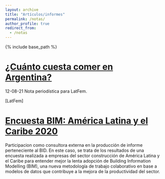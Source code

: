 ```yaml
---
layout: archive
title: "Artículos/informes"
permalink: /notas/
author_profile: true
redirect_from:
  - /notas
---
```


{% include base_path %}

[¿Cuánto cuesta comer en Argentina?](https://latfem.org/cuanto-cuesta-comer-en-argentina/)
======
12-08-21 Nota periodística para LatFem. 

[LatFem]

[Encuesta BIM: América Latina y el Caribe 2020](https://publications.iadb.org/publications/spanish/document/Encuesta-BIM-America-Latina-y-el-Caribe-2020.pdf)
======
Participacion como consultora externa en la producción de informe perteneciente al BID. En este caso, se trata de los resultados de una encuesta realizada a empresas del sector construcción de América Latina y el Caribe para entender mejor la lenta adopción de Building Information Modelling (BIM), una nueva metodología de trabajo colaborativo en base a modelos de datos que contribuye a la mejora de la productividad del sector.    

